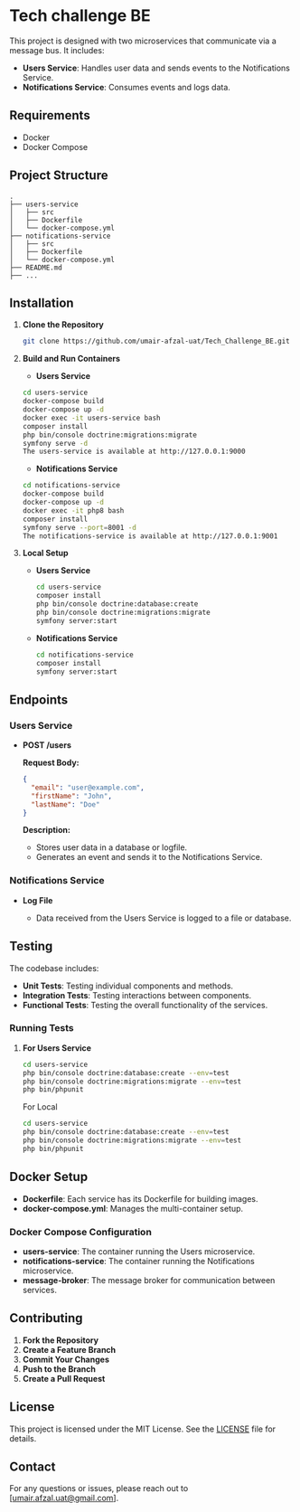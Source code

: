 # Tech challenge BE

This project is designed with two microservices that communicate via a message bus. It includes:

- **Users Service**: Handles user data and sends events to the Notifications Service.
- **Notifications Service**: Consumes events and logs data.

## Requirements

- Docker
- Docker Compose

## Project Structure

```Symfony
.
├── users-service
│   ├── src
│   ├── Dockerfile
│   └── docker-compose.yml
├── notifications-service
│   ├── src
│   ├── Dockerfile
│   └── docker-compose.yml
├── README.md
├── ...

```

## Installation

1. **Clone the Repository**

   ```bash
   git clone https://github.com/umair-afzal-uat/Tech_Challenge_BE.git
   ```

2. **Build and Run Containers**

    - **Users Service**

     ```bash
     cd users-service
     docker-compose build
     docker-compose up -d
     docker exec -it users-service bash
     composer install
     php bin/console doctrine:migrations:migrate
     symfony serve -d
     The users-service is available at http://127.0.0.1:9000
     ```
     - **Notifications Service**

     ```bash
     cd notifications-service
     docker-compose build
     docker-compose up -d
     docker exec -it php8 bash
     composer install
     symfony serve --port=8001 -d
     The notifications-service is available at http://127.0.0.1:9001
     ```

3. **Local Setup**

   - **Users Service**

     ```bash
     cd users-service
     composer install
     php bin/console doctrine:database:create
     php bin/console doctrine:migrations:migrate
     symfony server:start
     ```

   - **Notifications Service**

     ```bash
     cd notifications-service
     composer install
     symfony server:start
     ```

## Endpoints

### Users Service

- **POST /users**

  **Request Body:**

  ```json
  {
    "email": "user@example.com",
    "firstName": "John",
    "lastName": "Doe"
  }
  ```

  **Description:**

  - Stores user data in a database or logfile.
  - Generates an event and sends it to the Notifications Service.

### Notifications Service

- **Log File**

  - Data received from the Users Service is logged to a file or database.

## Testing

The codebase includes:

- **Unit Tests**: Testing individual components and methods.
- **Integration Tests**: Testing interactions between components.
- **Functional Tests**: Testing the overall functionality of the services.

### Running Tests

1. **For Users Service**

   ```bash
   cd users-service
   php bin/console doctrine:database:create --env=test
   php bin/console doctrine:migrations:migrate --env=test
   php bin/phpunit
   ```

   For Local

   ```bash
   cd users-service
   php bin/console doctrine:database:create --env=test
   php bin/console doctrine:migrations:migrate --env=test
   php bin/phpunit
   ```

## Docker Setup

- **Dockerfile**: Each service has its Dockerfile for building images.
- **docker-compose.yml**: Manages the multi-container setup.

### Docker Compose Configuration

- **users-service**: The container running the Users microservice.
- **notifications-service**: The container running the Notifications microservice.
- **message-broker**: The message broker for communication between services.

## Contributing

1. **Fork the Repository**
2. **Create a Feature Branch**
3. **Commit Your Changes**
4. **Push to the Branch**
5. **Create a Pull Request**

## License

This project is licensed under the MIT License. See the [LICENSE](LICENSE) file for details.

## Contact

For any questions or issues, please reach out to [umair.afzal.uat@gmail.com].
